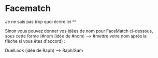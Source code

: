 # Facematch
Je ne sais pas trop quoi écrire ici ^^

Sinon vous pouvez donner vos idées de nom pour FaceMatch ci-dessous, sous cette forme (#nom (idée de #nom) --> #mettre votre nom après la flèche si vous êtes d'accord) :

DuelLook (idée de Raph) --> Raph/Sam
